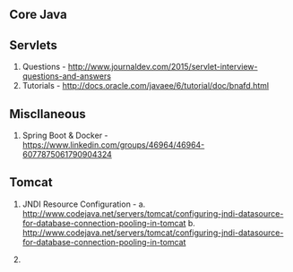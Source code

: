 
Core Java
---------------

Servlets
----------
1. Questions - http://www.journaldev.com/2015/servlet-interview-questions-and-answers
2. Tutorials - http://docs.oracle.com/javaee/6/tutorial/doc/bnafd.html

Miscllaneous
--------------------

1. Spring Boot & Docker - https://www.linkedin.com/groups/46964/46964-6077875061790904324


Tomcat
----------------------
1. JNDI Resource Configuration - 
	a. http://www.codejava.net/servers/tomcat/configuring-jndi-datasource-for-database-connection-pooling-in-tomcat
	b. http://www.codejava.net/servers/tomcat/configuring-jndi-datasource-for-database-connection-pooling-in-tomcat

2. 